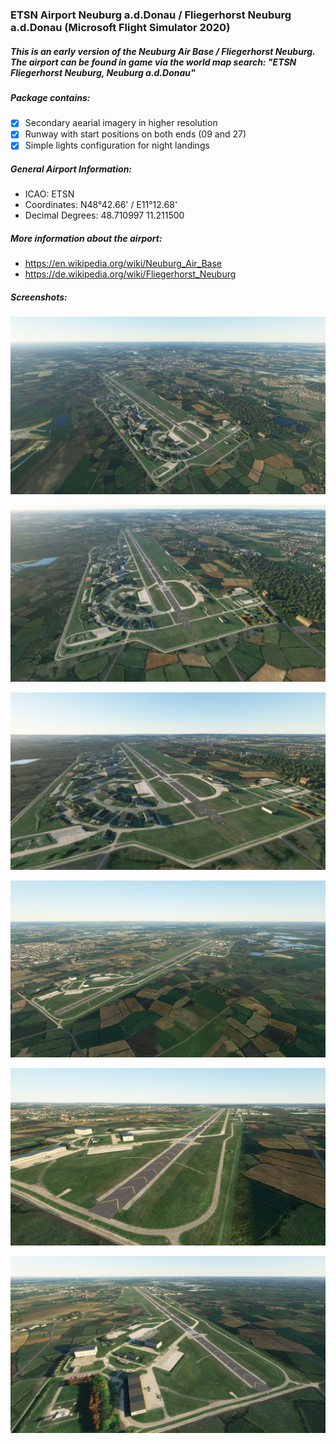 ### ETSN Airport Neuburg a.d.Donau / Fliegerhorst Neuburg a.d.Donau (Microsoft Flight Simulator 2020)

##### This is an early version of the Neuburg Air Base / Fliegerhorst Neuburg. The airport can be found in game via the world map search: "ETSN Fliegerhorst Neuburg, Neuburg a.d.Donau"

##### Package contains:
- [x] Secondary aearial imagery in higher resolution
- [x] Runway with start positions on both ends (09 and 27)
- [x] Simple lights configuration for night landings

##### General Airport Information:
* ICAO:              ETSN
* Coordinates:       N48°42.66' / E11°12.68'
* Decimal Degrees:   48.710997 11.211500

##### More information about the airport:
* https://en.wikipedia.org/wiki/Neuburg_Air_Base
* https://de.wikipedia.org/wiki/Fliegerhorst_Neuburg

##### Screenshots:

![ETSN Airport Neuburg Screenshot 001](https://github.com/BenK885/msfs2020_airport_etsn/raw/main/Screenshots/Screenshot_001.jpg)

![ETSN Airport Neuburg Screenshot 001](https://github.com/BenK885/msfs2020_airport_etsn/raw/main/Screenshots/Screenshot_002.jpg)

![ETSN Airport Neuburg Screenshot 001](https://github.com/BenK885/msfs2020_airport_etsn/raw/main/Screenshots/Screenshot_003.jpg)

![ETSN Airport Neuburg Screenshot 001](https://github.com/BenK885/msfs2020_airport_etsn/raw/main/Screenshots/Screenshot_004.jpg)

![ETSN Airport Neuburg Screenshot 001](https://github.com/BenK885/msfs2020_airport_etsn/raw/main/Screenshots/Screenshot_005.jpg)

![ETSN Airport Neuburg Screenshot 001](https://github.com/BenK885/msfs2020_airport_etsn/raw/main/Screenshots/Screenshot_006.jpg)
